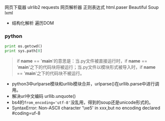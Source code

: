 网页下载器  ulrlib2  requests
网页解析器  正则表达式    html.paser  Beautiful Soup   lxml
+ 结构化解析 遍历DOM



### python
```python
print os.getcwd()
print sys.path[0]
```

> if __name__ == '__main__'的意思是：当.py文件被直接运行时，if __name__ == '__main__'之下的代码块将被运行；当.py文件以模块形式被导入时，if __name__ == '__main__'之下的代码块不被运行。

+ python3中urlparse模块和urllib模块合并，urlparse()在urllib.parse中进行调用。
+ 解决url中文编码 urllib.unquote()
+ bs4的`from_encoding='utf-8'`没乱用，得到的soup还是unicode形式的。
+ SyntaxError: Non-ASCII character '\xe5' in xxx,but no encoding declared  #coding=uf-8